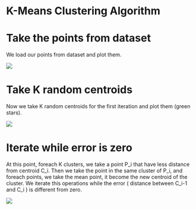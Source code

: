 # K-Means Clustering Algorithm

# Take the points from dataset

We load our points from dataset and plot them.

<img src="https://mubaris.com/static/output_3_1-4c6211a1b91ae3ee4db8398827c7b1bd-6d179.png"/>

# Take K random centroids

Now we take K random centroids for the first iteration and plot them (green stars).

<img src="https://mubaris.com/static/output_6_1-f56d3eb34d9f5af08e06e39f2b66b234-6d179.png"/>

# Iterate while error is zero

At this point, foreach K clusters, we take a point P_i that have less distance from centroid C_i. Then we take the point in the same cluster of P_i, and foreach points, we take the mean point, it become the new centroid of the cluster. We iterate this operations while the error ( distance between C_i-1 and C_i ) is different from zero.

<img src="https://mubaris.com/static/output_8_1-22829fe4b686e2e588529dd6a8df75b6-6d179.png"/>
